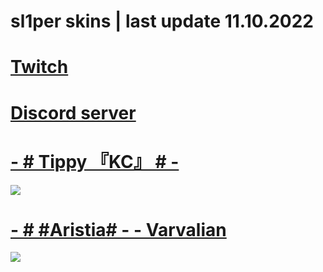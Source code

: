 # sl1per skins | **last update 11.10.2022**
# **[Twitch](https://www.twitch.tv/sl1per__)**

# **[Discord server](https://discord.com/invite/2THdBXyua2)**

# [- # Tippy 『KC』 # -](https://drive.google.com/file/d/19WhHNUvDyfb94UEoiyJzXjCjUpUusxiX/view)
![](https://osu.ppy.sh/ss/18414126/6af8)

# [- # #Aristia# - - Varvalian](https://www.dropbox.com/s/48dcytp0ed32tyu/Varv.osk?dl=0)
![](https://osu.ppy.sh/ss/17599721/4526)















